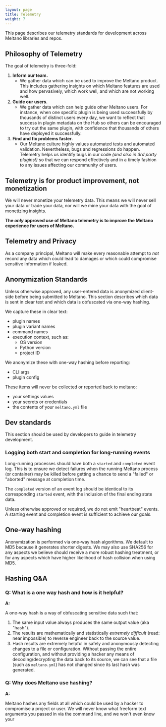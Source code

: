 ```yaml
---
layout: page
title: Telemetry
weight: 7
---
```


This page describes our telemetry standards for development across Meltano libraries and repos.

## Philosophy of Telemetry

The goal of telemetry is three-fold:

1. **Inform our team.**
   - We gather data which can be used to improve the Meltano product. This includes gathering insights on which Meltano features are used and how pervasively, which work well, and which are not working well.
2. **Guide our users.**
   - We gather data which can help guide other Meltano users. For instance, when one specific plugin is being used successfully by thousands of distinct users every day, we want to reflect that success in plugin metadata on the Hub so others can be encouraged to try out the same plugin, with confidence that thousands of others have deployed it successfully.
3. **Find and fix problems faster.**
   - Our Meltano culture highly values automated tests and automated validation. Nevertheless, bugs and regressions do happen. Telemetry helps us identify bugs in our code _(and also in 3rd party plugins!)_ so that we can respond effectively and in a timely fashion to any issues affecting our community of users.

## Telemetry is for product improvement, not monetization

We will never monetize your telemetry data. This means we will never sell your data or trade your data, nor will we mine your data with the goal of monetizing insights.

**The _only_ approved use of Meltano telemetry is to improve the Meltano experience for users of Meltano.**

## Telemetry and Privacy

As a company principal, Meltano will make every reasonable attempt to _not_ record any data which could lead to damages or which could compromise sensitive information if leaked.

## Anonymization Standards

Unless otherwise approved, any user-entered data is anonymized client-side before being submitted to Meltano. This section describes which data is sent in clear text and which data is obfuscated via one-way hashing.

We capture these in clear text:

- plugin names
- plugin variant names
- command names
- execution context, such as:
  - OS version
  - Python version
  - project ID

We anonymize these with one-way hashing before reporting:

- CLI args
- plugin config

These items will never be collected or reported back to meltano:

- your settings values
- your secrets or credentials
- the contents of your `meltano.yml` file

## Dev standards

This section should be used by developers to guide in telemetry development.

### Logging both start and completion for long-running events

Long-running processes should have both a `started` and `completed` event log. This is to ensure we detect failures when the running Meltano process (or container) may be killed before getting a chance to send a "failed" or "aborted" message at completion time.

The `completed` version of an event log should be identical to its corresponding `started` event, with the inclusion of the final ending state data.

Unless otherwise approved or required, we do not emit "heartbeat" events. A starting event and completion event is sufficient to achieve our goals.

## One-way hashing

Anonymization is performed via one-way hash algorithms. We default to MD5 because it generates shorter digests. We may also use SHA256 for any aspects we believe should receive a more robust hashing treatment, or for any aspects which have higher likelihood of hash collision when using MD5.

## Hashing Q&A

### Q: What is a one way hash and how is it helpful?

**A:**

A one-way hash is a way of obfuscating sensitive data such that:

1. The same input value always produces the same output value (aka "hash").
2. The results are mathematically and statistically _extremely difficult_ (read: near impossible) to reverse engineer back to the source value.
3. Hash results are extremely helpful in safely and anonymously detecting changes to a file or configuration. Without passing the entire configuration, and without providing a hacker any means of decoding/decrypting the data back to its source, we can see that a file (such as `meltano.yml`) has not changed since its last hash was generated.

### Q: Why does Meltano use hashing?

**A:**

Meltano hashes any fields at all which could be used by a hacker to compromise a project or user. We will never know what freeform text arguments you passed in via the command line, and we won't even know your
